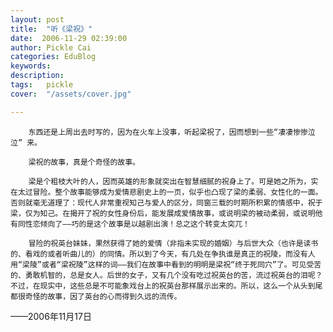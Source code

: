 ```yaml
---
layout: post  
title:  "听《梁祝》"
date:  2006-11-29 02:39:00
author: Pickle Cai  
categories: EduBlog  
keywords: 
description:   
tags:	pickle   
cover:  "/assets/cover.jpg"  

---
```


        东西还是上周出去时写的，因为在火车上没事，听起梁祝了，因而想到一些“凄凄惨惨泣泣” 来。

        梁祝的故事，真是个奇怪的故事。

        梁是个粗枝大叶的人，因而英雄的形象就突出在智慧细腻的祝身上了。可是她之所为，实在太过冒险。整个故事能够成为爱情悲剧史上的一页，似乎也凸现了梁的柔弱、女性化的一面。否则就毫无道理了：现代人非常重视知己与爱人的区分，同窗三载的时期所积累的情感中，祝于梁，仅为知己。在揭开了祝的女性身份后，能发展成爱情故事，或说明梁的被动柔弱，或说明他有同性恋倾向了——巧的是这个故事是以越剧出演！总之这个转变太突兀！

        冒险的祝英台妹妹，果然获得了她的爱情（非指未实现的婚姻）与后世大众（也许是读书的、看戏的或者听曲儿的）的同情。所以到了今天，有几处在争执谁是真正的祝陵，而没有人用“梁陵”或者“梁祝陵”这样的词——我们在故事中看到的明明是梁祝“终于死同穴”了。可见受苦的、勇敢机智的，总是女人。后世的女子，又有几个没有吃过祝英台的苦，流过祝英台的泪呢？不过，在现实中，这些总是不可能象戏台上的祝英台那样展示出来的。所以，这么一个从头到尾都很奇怪的故事，因了英台的心而得到久远的流传。

——2006年11月17日

		    
